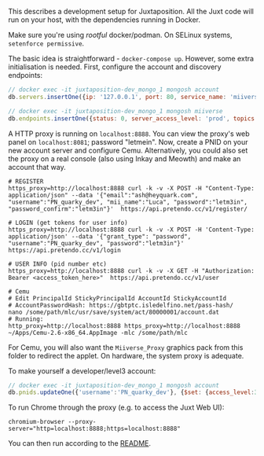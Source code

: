 This describes a development setup for Juxtaposition. All the Juxt code will run on your host, with the dependencies running in Docker.

Make sure you're using *rootful* docker/podman. On SELinux systems, `setenforce permissive`.

The basic idea is straightforward - `docker-compose up`. However, some extra initialisation is needed. First, configure the account and discovery endpoints:

```js
// docker exec -it juxtaposition-dev_mongo_1 mongosh account
db.servers.insertOne({ip: '127.0.0.1', port: 80, service_name: 'miiverse', service_type: 'service', game_server_id: '', title_ids: [], access_mode: 'prod', maintenance_mode: false, device: 1, aes_key: '1234567812345678123456781234567812345678123456781234567812345678', client_id: '87cd32617f1985439ea608c2746e4610'})

// docker exec -it juxtaposition-dev_mongo_1 mongosh miiverse
db.endpoints.insertOne({status: 0, server_access_level: 'prod', topics: true, guest_access: true, host: "api.olv.pretendo.cc", api_host: "api.olv.pretendo.cc", portal_host: "portal.olv.pretendo.cc", n3ds_host: "ctr.olv.pretendo.cc"})
```

A HTTP proxy is running on `localhost:8888`. You can view the proxy's web panel on `localhost:8081`; password "letmein".
Now, create a PNID on your new account server and configure Cemu. Alternatively, you could also set the proxy on a real console (also using Inkay and Meowth) and make an account that way. 

```shell
# REGISTER
https_proxy=http://localhost:8888 curl -k -v -X POST -H "Content-Type: application/json" --data '{"email":"ash@heyquark.com", "username":"PN_quarky_dev", "mii_name":"Luca", "password":"letm3in", "password_confirm":"letm3in"}'  https://api.pretendo.cc/v1/register/

# LOGIN (get tokens for user info)
https_proxy=http://localhost:8888 curl -k -v -X POST -H 'Content-Type: application/json' --data '{"grant_type": "password", "username":"PN_quarky_dev", "password":"letm3in"}' https://api.pretendo.cc/v1/login

# USER INFO (pid number etc)
https_proxy=http://localhost:8888 curl -k -v -X GET -H "Authorization: Bearer <access_token_here>"  https://api.pretendo.cc/v1/user

# Cemu
# Edit PrincipalId StickyPrincipalId AccountId StickyAccountId
# AccountPasswordHash: https://gbtptc.isledelfino.net/pass-hash/
nano /some/path/mlc/usr/save/system/act/80000001/account.dat
# Running:
http_proxy=http://localhost:8888 https_proxy=http://localhost:8888 ~/Apps/Cemu-2.6-x86_64.AppImage -mlc /some/path/mlc
```

For Cemu, you will also want the `Miiverse_Proxy` graphics pack from this folder to redirect the applet. On hardware, the system proxy is adequate.

To make yourself a developer/level3 account:

```js
// docker exec -it juxtaposition-dev_mongo_1 mongosh account
db.pnids.updateOne({'username':'PN_quarky_dev'}, {$set: {access_level:3}})
```

To run Chrome through the proxy (e.g. to access the Juxt Web UI):

```shell
chromium-browser --proxy-server="http=localhost:8888;https=localhost:8888"
```

You can then run according to the [README](../README.md).